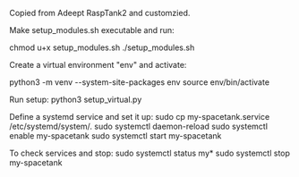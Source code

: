 Copied from Adeept RaspTank2 and customzied.

Make setup_modules.sh executable and run:

chmod u+x setup_modules.sh
./setup_modules.sh

Create a virtual environment "env" and activate:

python3 -m venv --system-site-packages env
source env/bin/activate

Run setup:
python3 setup_virtual.py

Define a systemd service and set it up:
sudo cp my-spacetank.service /etc/systemd/system/.
sudo systemctl daemon-reload
sudo systemctl enable my-spacetank
sudo systemctl start my-spacetank


To check services and stop:
sudo systemctl status my*
sudo systemctl stop my-spacetank
